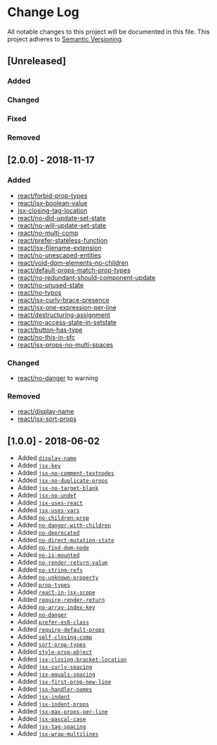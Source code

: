 # Change Log
All notable changes to this project will be documented in this file.
This project adheres to [Semantic Versioning](http://semver.org/).

## [Unreleased]
### Added

### Changed

### Fixed

### Removed

## [2.0.0] - 2018-11-17
### Added
* [react/forbid-prop-types](https://github.com/yannickcr/eslint-plugin-react/blob/master/docs/rules/forbid-prop-types.md)
* [react/jsx-boolean-value](https://github.com/yannickcr/eslint-plugin-react/blob/master/docs/rules/jsx-boolean-value.md)
* [jsx-closing-tag-location](https://github.com/yannickcr/eslint-plugin-react/blob/master/docs/rules/jsx-closing-tag-location.md)
* [react/no-did-update-set-state](https://github.com/yannickcr/eslint-plugin-react/blob/master/docs/rules/no-did-update-set-state.md)
* [react/no-will-update-set-state](https://github.com/yannickcr/eslint-plugin-react/blob/master/docs/rules/no-will-update-set-state.md)
* [react/no-multi-comp](https://github.com/yannickcr/eslint-plugin-react/blob/master/docs/rules/no-multi-comp.md)
* [react/prefer-stateless-function](https://github.com/yannickcr/eslint-plugin-react/blob/master/docs/rules/prefer-stateless-function.md)
* [react/jsx-filename-extension](https://github.com/yannickcr/eslint-plugin-react/blob/master/docs/rules/jsx-filename-extension.md)
* [react/no-unescaped-entities](https://github.com/yannickcr/eslint-plugin-react/blob/master/docs/rules/no-unescaped-entities.md)
* [react/void-dom-elements-no-children](https://github.com/yannickcr/eslint-plugin-react/blob/master/docs/rules/void-dom-elements-no-children.md)
* [react/default-props-match-prop-types](https://github.com/yannickcr/eslint-plugin-react/blob/master/docs/rules/default-props-match-prop-types.md)
* [react/no-redundant-should-component-update](https://github.com/yannickcr/eslint-plugin-react/blob/master/docs/rules/no-redundant-should-component-update.md)
* [react/no-unused-state](https://github.com/yannickcr/eslint-plugin-react/blob/master/docs/rules/no-unused-state.md)
* [react/no-typos](https://github.com/yannickcr/eslint-plugin-react/blob/master/docs/rules/no-typos.md)
* [react/jsx-curly-brace-presence](https://github.com/yannickcr/eslint-plugin-react/blob/master/docs/rules/jsx-curly-brace-presence.md)
* [react/jsx-one-expression-per-line](https://github.com/yannickcr/eslint-plugin-react/blob/master/docs/rules/jsx-one-expression-per-line.md)
* [react/destructuring-assignment](https://github.com/yannickcr/eslint-plugin-react/blob/master/docs/rules/destructuring-assignment.md)
* [react/no-access-state-in-setstate](https://github.com/yannickcr/eslint-plugin-react/blob/master/docs/rules/no-access-state-in-setstate.md)
* [react/button-has-type](https://github.com/yannickcr/eslint-plugin-react/blob/master/docs/rules/button-has-type.md)
* [react/no-this-in-sfc](https://github.com/yannickcr/eslint-plugin-react/blob/master/docs/rules/no-this-in-sfc.md)
* [react/jsx-props-no-multi-spaces](https://github.com/yannickcr/eslint-plugin-react/blob/master/docs/rules/jsx-props-no-multi-spaces.md)

### Changed
* [react/no-danger](https://github.com/yannickcr/eslint-plugin-react/blob/master/docs/rules/no-danger.md) to warning

### Removed
* [react/display-name](https://github.com/yannickcr/eslint-plugin-react/blob/master/docs/rules/display-name.md)
* [react/jsx-sort-props](https://github.com/yannickcr/eslint-plugin-react/blob/master/docs/rules/jsx-sort-props.md)

## [1.0.0] - 2018-06-02
* Added [`display-name`](https://github.com/yannickcr/eslint-plugin-react/blob/master/docs/rules/display-name.md)
* Added [`jsx-key`](https://github.com/yannickcr/eslint-plugin-react/blob/master/docs/rules/jsx-key.md)
* Added [`jsx-no-comment-textnodes`](https://github.com/yannickcr/eslint-plugin-react/blob/master/docs/rules/jsx-no-comment-textnodes.md)
* Added [`jsx-no-duplicate-props`](https://github.com/yannickcr/eslint-plugin-react/blob/master/docs/rules/jsx-no-duplicate-props.md)
* Added [`jsx-no-target-blank`](https://github.com/yannickcr/eslint-plugin-react/blob/master/docs/rules/jsx-no-target-blank.md)
* Added [`jsx-no-undef`](https://github.com/yannickcr/eslint-plugin-react/blob/master/docs/rules/jsx-no-undef.md)
* Added [`jsx-uses-react`](https://github.com/yannickcr/eslint-plugin-react/blob/master/docs/rules/jsx-uses-react.md)
* Added [`jsx-uses-vars`](https://github.com/yannickcr/eslint-plugin-react/blob/master/docs/rules/jsx-uses-vars.md)
* Added [`no-children-prop`](https://github.com/yannickcr/eslint-plugin-react/blob/master/docs/rules/no-children-prop.md)
* Added [`no-danger-with-children`](https://github.com/yannickcr/eslint-plugin-react/blob/master/docs/rules/no-danger-with-children.md)
* Added [`no-deprecated`](https://github.com/yannickcr/eslint-plugin-react/blob/master/docs/rules/no-deprecated.md)
* Added [`no-direct-mutation-state`](https://github.com/yannickcr/eslint-plugin-react/blob/master/docs/rules/no-direct-mutation-state.md)
* Added [`no-find-dom-node`](https://github.com/yannickcr/eslint-plugin-react/blob/master/docs/rules/no-find-dom-node.md)
* Added [`no-is-mounted`](https://github.com/yannickcr/eslint-plugin-react/blob/master/docs/rules/no-is-mounted.md)
* Added [`no-render-return-value`](https://github.com/yannickcr/eslint-plugin-react/blob/master/docs/rules/no-render-return-value.md)
* Added [`no-string-refs`](https://github.com/yannickcr/eslint-plugin-react/blob/master/docs/rules/no-string-refs.md)
* Added [`no-unknown-property`](https://github.com/yannickcr/eslint-plugin-react/blob/master/docs/rules/no-unknown-property.md)
* Added [`prop-types`](https://github.com/yannickcr/eslint-plugin-react/blob/master/docs/rules/prop-types.md)
* Added [`react-in-jsx-scope`](https://github.com/yannickcr/eslint-plugin-react/blob/master/docs/rules/react-in-jsx-scope.md)
* Added [`require-render-return`](https://github.com/yannickcr/eslint-plugin-react/blob/master/docs/rules/require-render-return.md)
* Added [`no-array-index-key`](https://github.com/yannickcr/eslint-plugin-react/blob/master/docs/rules/no-array-index-key.md)
* Added [`no-danger`](https://github.com/yannickcr/eslint-plugin-react/blob/master/docs/rules/no-danger.md)
* Added [`prefer-es6-class`](https://github.com/yannickcr/eslint-plugin-react/blob/master/docs/rules/prefer-es6-class.md)
* Added [`require-default-props`](https://github.com/yannickcr/eslint-plugin-react/blob/master/docs/rules/require-default-props.md)
* Added [`self-closing-comp`](https://github.com/yannickcr/eslint-plugin-react/blob/master/docs/rules/self-closing-comp.md)
* Added [`sort-prop-types`](https://github.com/yannickcr/eslint-plugin-react/blob/master/docs/rules/sort-prop-types.md)
* Added [`style-prop-object`](https://github.com/yannickcr/eslint-plugin-react/blob/master/docs/rules/style-prop-object.md)
* Added [`jsx-closing-bracket-location`](https://github.com/yannickcr/eslint-plugin-react/blob/master/docs/rules/jsx-closing-bracket-location.md)
* Added [`jsx-curly-spacing`](https://github.com/yannickcr/eslint-plugin-react/blob/master/docs/rules/jsx-curly-spacing.md)
* Added [`jsx-equals-spacing`](https://github.com/yannickcr/eslint-plugin-react/blob/master/docs/rules/jsx-equals-spacing.md)
* Added [`jsx-first-prop-new-line`](https://github.com/yannickcr/eslint-plugin-react/blob/master/docs/rules/jsx-first-prop-new-line.md)
* Added [`jsx-handler-names`](https://github.com/yannickcr/eslint-plugin-react/blob/master/docs/rules/jsx-handler-names.md)
* Added [`jsx-indent`](https://github.com/yannickcr/eslint-plugin-react/blob/master/docs/rules/jsx-indent.md)
* Added [`jsx-indent-props`](https://github.com/yannickcr/eslint-plugin-react/blob/master/docs/rules/jsx-indent-props.md)
* Added [`jsx-max-props-per-line`](https://github.com/yannickcr/eslint-plugin-react/blob/master/docs/rules/jsx-max-props-per-line.md)
* Added [`jsx-pascal-case`](https://github.com/yannickcr/eslint-plugin-react/blob/master/docs/rules/jsx-pascal-case.md)
* Added [`jsx-tag-spacing`](https://github.com/yannickcr/eslint-plugin-react/blob/master/docs/rules/jsx-tag-spacing.md)
* Added [`jsx-wrap-multilines`](https://github.com/yannickcr/eslint-plugin-react/blob/master/docs/rules/jsx-wrap-multilines.md)
